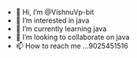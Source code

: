 - 👋 Hi, I’m @VishnuVp-bit
- 👀 I’m interested in java
- 🌱 I’m currently learning java 
- 💞️ I’m looking to collaborate on java 
- 📫 How to reach me ...9025451516

<!---
VishnuVp-bit/VishnuVp-bit is a ✨ special ✨ repository because its `README.md` (this file) appears on your GitHub profile.
You can click the Preview link to take a look at your changes.
--->
